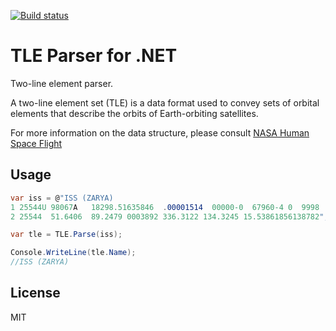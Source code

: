 [![Build status](https://ci.appveyor.com/api/projects/status/r7dnhpxe5rk86ff0/branch/master?svg=true)](https://ci.appveyor.com/project/richorama/tle-dot-net/branch/master)

# TLE Parser for .NET

Two-line element parser.

A two-line element set (TLE) is a data format used to convey sets of orbital elements that describe the orbits of Earth-orbiting satellites.

For more information on the data structure, please consult [NASA Human Space Flight](https://spaceflight.nasa.gov/realdata/sightings/SSapplications/Post/JavaSSOP/SSOP_Help/tle_def.html)

## Usage

```c#
var iss = @"ISS (ZARYA)             
1 25544U 98067A   18298.51635846  .00001514  00000-0  67960-4 0  9998
2 25544  51.6406  89.2479 0003892 336.3122 134.3245 15.53861856138782";

var tle = TLE.Parse(iss);

Console.WriteLine(tle.Name);
//ISS (ZARYA)
```

## License

MIT
